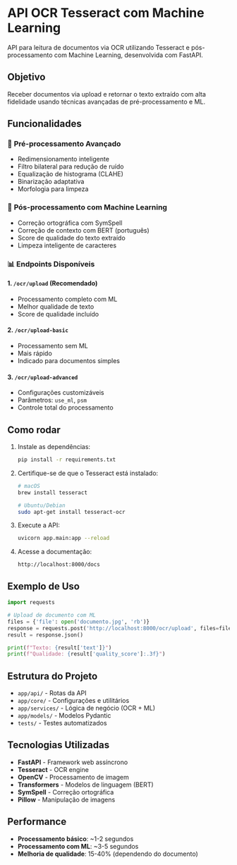 # API OCR Tesseract com Machine Learning

API para leitura de documentos via OCR utilizando Tesseract e pós-processamento com Machine Learning, desenvolvida com FastAPI.

## Objetivo
Receber documentos via upload e retornar o texto extraído com alta fidelidade usando técnicas avançadas de pré-processamento e ML.

## Funcionalidades

### 🔧 **Pré-processamento Avançado**
- Redimensionamento inteligente
- Filtro bilateral para redução de ruído
- Equalização de histograma (CLAHE)
- Binarização adaptativa
- Morfologia para limpeza

### 🤖 **Pós-processamento com Machine Learning**
- Correção ortográfica com SymSpell
- Correção de contexto com BERT (português)
- Score de qualidade do texto extraído
- Limpeza inteligente de caracteres

### 📊 **Endpoints Disponíveis**

#### 1. `/ocr/upload` (Recomendado)
- Processamento completo com ML
- Melhor qualidade de texto
- Score de qualidade incluído

#### 2. `/ocr/upload-basic`
- Processamento sem ML
- Mais rápido
- Indicado para documentos simples

#### 3. `/ocr/upload-advanced`
- Configurações customizáveis
- Parâmetros: `use_ml`, `psm`
- Controle total do processamento

## Como rodar

1. Instale as dependências:
   ```bash
   pip install -r requirements.txt
   ```

2. Certifique-se de que o Tesseract está instalado:
   ```bash
   # macOS
   brew install tesseract
   
   # Ubuntu/Debian
   sudo apt-get install tesseract-ocr
   ```

3. Execute a API:
   ```bash
   uvicorn app.main:app --reload
   ```

4. Acesse a documentação:
   ```
   http://localhost:8000/docs
   ```

## Exemplo de Uso

```python
import requests

# Upload de documento com ML
files = {'file': open('documento.jpg', 'rb')}
response = requests.post('http://localhost:8000/ocr/upload', files=files)
result = response.json()

print(f"Texto: {result['text']}")
print(f"Qualidade: {result['quality_score']:.3f}")
```

## Estrutura do Projeto

- `app/api/` - Rotas da API
- `app/core/` - Configurações e utilitários
- `app/services/` - Lógica de negócio (OCR + ML)
- `app/models/` - Modelos Pydantic
- `tests/` - Testes automatizados

## Tecnologias Utilizadas

- **FastAPI** - Framework web assíncrono
- **Tesseract** - OCR engine
- **OpenCV** - Processamento de imagem
- **Transformers** - Modelos de linguagem (BERT)
- **SymSpell** - Correção ortográfica
- **Pillow** - Manipulação de imagens

## Performance

- **Processamento básico**: ~1-2 segundos
- **Processamento com ML**: ~3-5 segundos
- **Melhoria de qualidade**: 15-40% (dependendo do documento) 